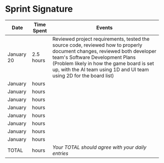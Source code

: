# Sprint Signature



| Date        | Time Spent | Events
|-------------|------------|--------------------
| January  20 | 2.5 hours  | Reviewed project requirements, tested the source code, reviewed how to properly document changes, reviewed both developer team's Software Development Plans (Problem likely in how the game board is set up, with the AI team using 1D and UI team using 2D for the board list)
| January     |      hours | 
| January     |      hours | 
| January     |     hours  | 
| January     |      hours | 
| January     |   hours    | 
| January     |   hours    | 
| January     |      hours | 
| January     |     hours  | 
| TOTAL       |      hours | *Your TOTAL should agree with your daily entries*
